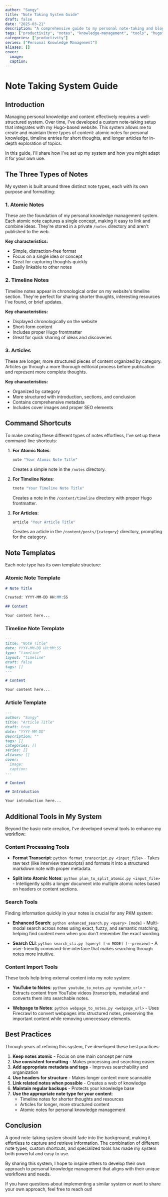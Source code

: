 ```yaml
---
author: "Sangy"
title: "Note Taking System Guide"
draft: false
date: "2025-03-21"
description: "A comprehensive guide to my personal note-taking and blog system with shortcuts and tools"
tags: ["productivity", "notes", "knowledge-management", "tools", "hugo"]
categories: ["productivity"]
series: ["Personal Knowledge Management"]
aliases: []
cover:
  image: 
  caption: 
---
```


# Note Taking System Guide

## Introduction

Managing personal knowledge and content effectively requires a well-structured system. Over time, I've developed a custom note-taking setup that integrates with my Hugo-based website. This system allows me to create and maintain three types of content: atomic notes for personal knowledge, timeline entries for short thoughts, and longer articles for in-depth exploration of topics.

In this guide, I'll share how I've set up my system and how you might adapt it for your own use.

## The Three Types of Notes

My system is built around three distinct note types, each with its own purpose and formatting:

### 1. Atomic Notes

These are the foundation of my personal knowledge management system. Each atomic note captures a single concept, making it easy to link and combine ideas. They're stored in a private `/notes` directory and aren't published to the web.

**Key characteristics:**
- Simple, distraction-free format
- Focus on a single idea or concept
- Great for capturing thoughts quickly
- Easily linkable to other notes

### 2. Timeline Notes

Timeline notes appear in chronological order on my website's timeline section. They're perfect for sharing shorter thoughts, interesting resources I've found, or brief updates.

**Key characteristics:**
- Displayed chronologically on the website
- Short-form content
- Includes proper Hugo frontmatter
- Great for quick sharing of ideas and discoveries

### 3. Articles

These are longer, more structured pieces of content organized by category. Articles go through a more thorough editorial process before publication and represent more complete thoughts.

**Key characteristics:**
- Organized by category
- More structured with introduction, sections, and conclusion
- Contains comprehensive metadata
- Includes cover images and proper SEO elements

## Command Shortcuts

To make creating these different types of notes effortless, I've set up these command-line shortcuts:

1. **For Atomic Notes**:
   ```bash
   note "Your Atomic Note Title"
   ```
   Creates a simple note in the `/notes` directory.

2. **For Timeline Notes**:
   ```bash
   tnote "Your Timeline Note Title"
   ```
   Creates a note in the `/content/timeline` directory with proper Hugo frontmatter.

3. **For Articles**:
   ```bash
   article "Your Article Title"
   ```
   Creates an article in the `/content/posts/{category}` directory, prompting for the category.

## Note Templates

Each note type has its own template structure:

### Atomic Note Template

```markdown
# Note Title

Created: YYYY-MM-DD HH:MM:SS

## Content

Your content here...
```

### Timeline Note Template

```markdown
---
title: "Note Title"
date: YYYY-MM-DD HH:MM:SS
type: "timeline"
layout: "timeline"
draft: false
tags: []
---

# Content

Your content here...
```

### Article Template

```markdown
---
author: "Sangy"
title: "Article Title"
draft: true
date: "YYYY-MM-DD"
description: ""
tags: []
categories: []
series: []
aliases: []
cover:
  image: 
  caption: 
---

# Content

## Introduction

Your introduction here...
```

## Additional Tools in My System

Beyond the basic note creation, I've developed several tools to enhance my workflow:

### Content Processing Tools

- **Format Transcript**: `python format_transcript.py <input_file>` - Takes raw text (like interview transcripts) and formats it into a structured markdown note with proper metadata.

- **Split into Atomic Notes**: `python plan_to_split_atomic.py <input_file>` - Intelligently splits a longer document into multiple atomic notes based on headers or content sections.

### Search Tools

Finding information quickly in your notes is crucial for any PKM system:

- **Enhanced Search**: `python enhanced_search.py <query> [mode]` - Multi-modal search across notes using exact, fuzzy, and semantic matching, helping find content even when you don't remember the exact wording.

- **Search CLI**: `python search_cli.py [query] [-m MODE] [--preview]` - A user-friendly command-line interface that makes searching through notes more intuitive.

### Content Import Tools

These tools help bring external content into my note system:

- **YouTube to Notes**: `python youtube_to_notes.py <youtube_url>` - Extracts content from YouTube videos (transcripts, metadata) and converts them into searchable notes.

- **Webpage to Notes**: `python webpage_to_notes.py <webpage_url>` - Uses Firecrawl to convert webpages into structured notes, preserving the important content while removing unnecessary elements.

## Best Practices

Through years of refining this system, I've developed these best practices:

1. **Keep notes atomic** - Focus on one main concept per note
2. **Use consistent formatting** - Makes processing and searching easier
3. **Add appropriate metadata and tags** - Improves searchability and organization
4. **Use headers for structure** - Makes longer content more scannable
5. **Link related notes when possible** - Creates a web of knowledge
6. **Maintain regular backups** - Protects your knowledge base
7. **Use the appropriate note type for your content**:
   - Timeline notes for shorter thoughts and resources
   - Articles for longer, more structured content
   - Atomic notes for personal knowledge management

## Conclusion

A good note-taking system should fade into the background, making it effortless to capture and retrieve information. The combination of different note types, custom shortcuts, and specialized tools has made my system both powerful and easy to use.

By sharing this system, I hope to inspire others to develop their own approach to personal knowledge management that aligns with their unique workflows and needs.

If you have questions about implementing a similar system or want to share your own approach, feel free to reach out!

